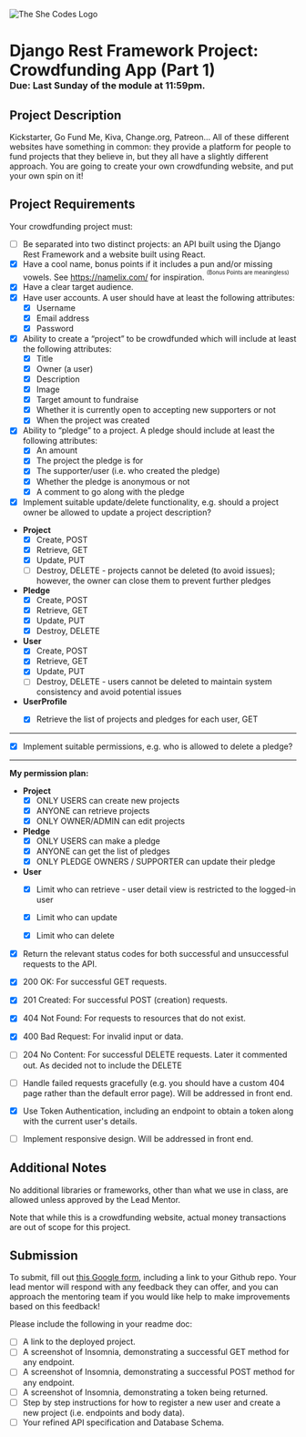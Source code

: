 ![The She Codes Logo](../../global_images/logo.png)

# Django Rest Framework Project: Crowdfunding App (Part 1)<br><sub><sup><sub>Due: Last Sunday of the module at 11:59pm.</sub></sup></sub>

## Project Description
Kickstarter, Go Fund Me, Kiva, Change.org, Patreon… All of these different websites have something in common: they provide a platform for people to fund projects that they believe in, but they all have a slightly different approach. You are going to create your own crowdfunding website, and put your own spin on it!

## Project Requirements
Your crowdfunding project must:

- [ ] Be separated into two distinct projects: an API built using the Django Rest Framework and a website built using React. 
- [x] Have a cool name, bonus points if it includes a pun and/or missing vowels. See https://namelix.com/ for inspiration. <sup><sup>(Bonus Points are meaningless)</sup></sup>
-  [x] Have a clear target audience.
-  [x] Have user accounts. A user should have at least the following attributes:
  -  [x] Username
  -  [x] Email address
  -  [x] Password
-  [x] Ability to create a “project” to be crowdfunded which will include at least the following attributes:
  -  [x] Title
  -  [x] Owner (a user)
  -  [x] Description
  -  [x] Image
  -  [x] Target amount to fundraise
  -  [x] Whether it is currently open to accepting new supporters or not
  -  [x] When the project was created
-  [x] Ability to “pledge” to a project. A pledge should include at least the following attributes:
  -  [x] An amount
  -  [x] The project the pledge is for
  -  [x] The supporter/user (i.e. who created the pledge)
  -  [x] Whether the pledge is anonymous or not
  -  [x] A comment to go along with the pledge
-  [x] Implement suitable update/delete functionality, e.g. should a project owner be allowed to update a project description?

- **Project**
  - [X] Create, POST
  - [X] Retrieve, GET
  - [X] Update, PUT
  - [ ] Destroy, DELETE - projects cannot be deleted (to avoid issues); however, the owner can close them to prevent further pledges
- **Pledge**
  - [X] Create, POST
  - [X] Retrieve, GET
  - [X] Update, PUT
  - [X] Destroy, DELETE
- **User**
  - [X] Create, POST
  - [X] Retrieve, GET
  - [X] Update, PUT
  - [ ] Destroy, DELETE - users cannot be deleted to maintain system consistency and avoid potential issues

- **UserProfile**
  - [X] Retrieve the list of projects and pledges for each user, GET



---

-  [x] Implement suitable permissions, e.g. who is allowed to delete a pledge?

---

**My permission plan:**
- **Project**
  - [X] ONLY USERS can create new projects
  - [X] ANYONE can retrieve projects
  - [X] ONLY OWNER/ADMIN can edit projects
  
- **Pledge**
  - [X] ONLY USERS can make a pledge
  - [X] ANYONE can get the list of pledges
  - [X] ONLY PLEDGE OWNERS / SUPPORTER can update their pledge

- **User**
  - [X] Limit who can retrieve - user detail view is restricted to the logged-in user
  - [X] Limit who can update
  - [X] Limit who can delete


-  [x] Return the relevant status codes for both successful and unsuccessful requests to the API.

- [X] 200 OK: For successful GET requests.
- [X] 201 Created: For successful POST (creation) requests.
- [X] 404 Not Found: For requests to resources that do not exist.
- [X] 400 Bad Request: For invalid input or data.
- [ ] 204 No Content: For successful DELETE requests. Later it commented out. As decided not to include the DELETE


-  [ ] Handle failed requests gracefully (e.g. you should have a custom 404 page rather than the default error page).
 Will be addressed in front end.
-  [x] Use Token Authentication, including an endpoint to obtain a token along with the current user's details.
-  [ ] Implement responsive design.
Will be addressed in front end.

## Additional Notes
No additional libraries or frameworks, other than what we use in class, are allowed unless approved by the Lead Mentor.

Note that while this is a crowdfunding website, actual money transactions are out of scope for this project.

## Submission
To submit, fill out [this Google form](https://forms.gle/34ymxgPhdT8YXDgF6), including a link to your Github repo. Your lead mentor will respond with any feedback they can offer, and you can approach the mentoring team if you would like help to make improvements based on this feedback!

Please include the following in your readme doc:
- [ ] A link to the deployed project.
- [ ] A screenshot of Insomnia, demonstrating a successful GET method for any endpoint.
- [ ] A screenshot of Insomnia, demonstrating a successful POST method for any endpoint.
- [ ] A screenshot of Insomnia, demonstrating a token being returned.
- [ ] Step by step instructions for how to register a new user and create a new project (i.e. endpoints and body data).
- [ ] Your refined API specification and Database Schema.